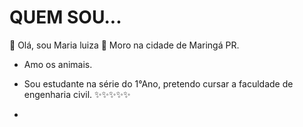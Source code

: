 # QUEM SOU...

👋  Olá, sou Maria luiza
📍 Moro na cidade de Maringá PR.
- Amo os animais.
- Sou estudante na série do 1°Ano, pretendo cursar
a faculdade de engenharia civil.
✨✨✨✨✨

- 


